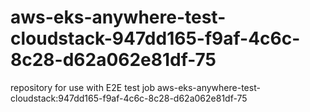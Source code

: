 # aws-eks-anywhere-test-cloudstack-947dd165-f9af-4c6c-8c28-d62a062e81df-75
repository for use with E2E test job aws-eks-anywhere-test-cloudstack:947dd165-f9af-4c6c-8c28-d62a062e81df-75
